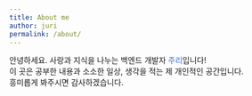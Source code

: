 ```yaml
---
title: About me
author: juri
permalink: /about/
---
```


안녕하세요. 사랑과 지식을 나누는 백엔드 개발자 <span style='color:royalblue'>주리</span>입니다!   
이 곳은 공부한 내용과 소소한 일상, 생각을 적는 제 개인적인 공간입니다.   
흥미롭게 봐주시면 감사하겠습니다. 
